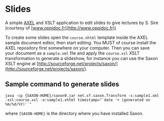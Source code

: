 Slides
======

A simple [AXEL](https://github.com/ssire/axel) and XSLT application to edit slides to give lectures by S. Sire (courtesy of [www.oppidoc.fr](http://www.oppidoc.fr))

To create some slides open the `course.xhtml` template inside the AXEL sample document editor, then start editing. You MUST of course install the AXEL repository first somewhere on your computer. Then you can save your document as a `sample.xml` file and apply the `course.xsl` XSLT transformation to generate a slideshow, for instance you can use the Saxon XSLT engine at [http://sourceforge.net/projects/saxon/](http://sourceforge.net/projects/saxon/).


## Sample command to generate slides

    java -cp {SAXON-HOME}/saxon9.jar net.sf.saxon.Transform -s:sample1.xml -xsl:course.xsl -o:sample1.xhtml timestamp="`date '+ (generated on %m/%d/%Y)'`"
    
where `{SAXON-HOME}` is the directory where you have installed Saxon.
